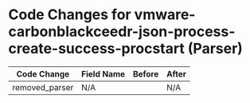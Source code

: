 # Code Changes for vmware-carbonblackceedr-json-process-create-success-procstart (Parser)

| Code Change | Field Name | Before | After |
|-------------|------------|--------|-------|
| removed_parser | N/A |  | N/A |